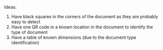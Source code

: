 Ideas:

1. Have black squares in the corners of the document as they are probably easy to detect
2. Have one QR code in a known location in the document to identify the type of document
3. Have a table of known dimensions (due to the document type identification)
